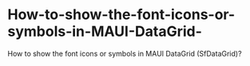 # How-to-show-the-font-icons-or-symbols-in-MAUI-DataGrid-
How to show the font icons or symbols in MAUI DataGrid (SfDataGrid)?
